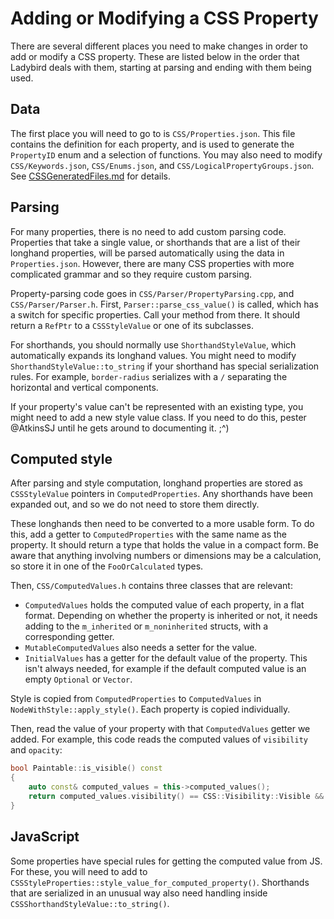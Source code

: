 # Adding or Modifying a CSS Property

There are several different places you need to make changes in order to add or modify a CSS property.
These are listed below in the order that Ladybird deals with them, starting at parsing and ending with them being used.

## Data

The first place you will need to go to is `CSS/Properties.json`. This file contains the definition for each
property, and is used to generate the `PropertyID` enum and a selection of functions. You may also need to
modify `CSS/Keywords.json`, `CSS/Enums.json`, and `CSS/LogicalPropertyGroups.json`.
See [CSSGeneratedFiles.md](CSSGeneratedFiles.md) for details.

## Parsing

For many properties, there is no need to add custom parsing code. Properties that take a single value, or shorthands
that are a list of their longhand properties, will be parsed automatically using the data in `Properties.json`.
However, there are many CSS properties with more complicated grammar and so they require custom parsing.

Property-parsing code goes in `CSS/Parser/PropertyParsing.cpp`, and `CSS/Parser/Parser.h`. First,
`Parser::parse_css_value()` is called, which has a switch for specific properties. Call your method from there. It
should return a `RefPtr` to a `CSSStyleValue` or one of its subclasses.

For shorthands, you should normally use `ShorthandStyleValue`, which automatically expands its longhand values. You
might need to modify `ShorthandStyleValue::to_string` if your shorthand has special serialization rules. For example,
`border-radius` serializes with a `/` separating the horizontal and vertical components.

If your property's value can't be represented with an existing type, you might need to add a new style value class.
If you need to do this, pester @AtkinsSJ until he gets around to documenting it. ;^)

## Computed style

After parsing and style computation, longhand properties are stored as `CSSStyleValue` pointers in
`ComputedProperties`. Any shorthands have been expanded out, and so we do not need to store them directly.

These longhands then need to be converted to a more usable form. To do this, add a getter to `ComputedProperties` with
the same name as the property. It should return a type that holds the value in a compact form. Be aware that anything
involving numbers or dimensions may be a calculation, so store it in one of the `FooOrCalculated` types.

Then, `CSS/ComputedValues.h` contains three classes that are relevant:
- `ComputedValues` holds the computed value of each property, in a flat format. Depending on whether the property is
  inherited or not, it needs adding to the `m_inherited` or `m_noninherited` structs, with a corresponding getter.
- `MutableComputedValues` also needs a setter for the value.
- `InitialValues` has a getter for the default value of the property. This isn't always needed, for example if the
  default computed value is an empty `Optional` or `Vector`.

Style is copied from `ComputedProperties` to `ComputedValues` in `NodeWithStyle::apply_style()`. Each property is
copied individually.

Then, read the value of your property with that `ComputedValues` getter we added. For example, this code reads the
computed values of `visibility` and `opacity`:

```c++
bool Paintable::is_visible() const
{
    auto const& computed_values = this->computed_values();
    return computed_values.visibility() == CSS::Visibility::Visible && computed_values.opacity() != 0;
}
```

## JavaScript

Some properties have special rules for getting the computed value from JS. For these, you will need to add to
`CSSStyleProperties::style_value_for_computed_property()`. Shorthands that are serialized in an unusual way
also need handling inside `CSSShorthandStyleValue::to_string()`.
